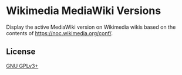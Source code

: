 Wikimedia MediaWiki Versions
============================

Display the active MediaWiki version on Wikimedia wikis based on the contents
of https://noc.wikimedia.org/conf/.

License
-------
[GNU GPLv3+](//www.gnu.org/copyleft/gpl.html "GNU GPLv3+")
